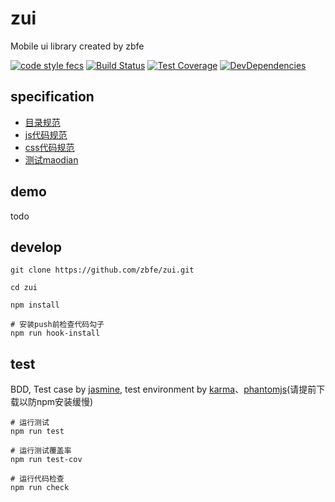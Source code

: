 # zui

Mobile ui library created by zbfe

[![code style fecs](https://img.shields.io/badge/code%20style-fecs-brightgreen.svg)](https://github.com/ecomfe/fecs)
[![Build Status](https://travis-ci.org/zbfe/zui.svg?branch=master)](https://travis-ci.org/zbfe/zui)
[![Test Coverage](https://img.shields.io/coveralls/zbfe/zui/master.svg)](https://coveralls.io/r/zbfe/zui)
[![DevDependencies](https://img.shields.io/david/dev/zbfe/zui.svg?style=flat)](https://david-dm.org/zbfe/zui#info=devDependencies)

## specification

* [目录规范](docs/dir-style.md)
* [js代码规范](docs/js-style.md#js)
* [css代码规范](docs/css-style.md)
* [测试maodian](#test)

## demo

todo

## develop

```shell
git clone https://github.com/zbfe/zui.git

cd zui

npm install

# 安装push前检查代码勾子
npm run hook-install
```

## test

BDD, Test case by [jasmine](https://jasmine.github.io/), test environment by [karma](https://karma-runner.github.io/)、[phantomjs](http://phantomjs.org/)(请提前下载以防npm安装缓慢)

```shell
# 运行测试
npm run test

# 运行测试覆盖率
npm run test-cov

# 运行代码检查
npm run check
```